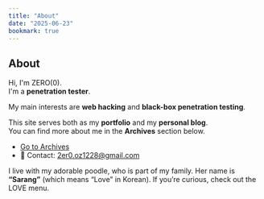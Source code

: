 ```yaml
---
title: "About"
date: "2025-06-23"
bookmark: true
---
```


## About

Hi, I'm ZERO(0).  
I'm a **penetration tester**.

My main interests are **web hacking** and **black-box penetration testing**.

This site serves both as my **portfolio** and my **personal blog**.  
You can find more about me in the **Archives** section below.

- [Go to Archives](https://zellokitty.com/archives.html)
- 💌 Contact: [2er0.oz1228@gmail.com](mailto:2er0.oz1228@gmail.com)

I live with my adorable poodle, who is part of my family.
Her name is **“Sarang”** (which means “Love” in Korean).
If you’re curious, check out the LOVE menu.

